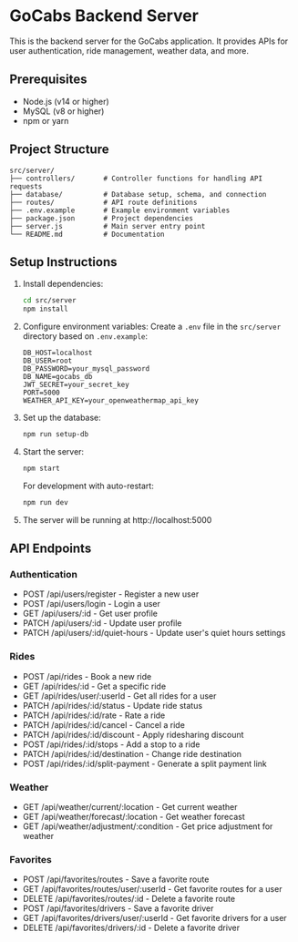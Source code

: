 
# GoCabs Backend Server

This is the backend server for the GoCabs application. It provides APIs for user authentication, ride management, weather data, and more.

## Prerequisites

- Node.js (v14 or higher)
- MySQL (v8 or higher)
- npm or yarn

## Project Structure

```
src/server/
├── controllers/       # Controller functions for handling API requests
├── database/          # Database setup, schema, and connection
├── routes/            # API route definitions
├── .env.example       # Example environment variables
├── package.json       # Project dependencies
├── server.js          # Main server entry point
└── README.md          # Documentation
```

## Setup Instructions

1. Install dependencies:
   ```bash
   cd src/server
   npm install
   ```

2. Configure environment variables:
   Create a `.env` file in the `src/server` directory based on `.env.example`:
   ```
   DB_HOST=localhost
   DB_USER=root
   DB_PASSWORD=your_mysql_password
   DB_NAME=gocabs_db
   JWT_SECRET=your_secret_key
   PORT=5000
   WEATHER_API_KEY=your_openweathermap_api_key
   ```

3. Set up the database:
   ```bash
   npm run setup-db
   ```

4. Start the server:
   ```bash
   npm start
   ```

   For development with auto-restart:
   ```bash
   npm run dev
   ```

5. The server will be running at http://localhost:5000

## API Endpoints

### Authentication
- POST /api/users/register - Register a new user
- POST /api/users/login - Login a user
- GET /api/users/:id - Get user profile
- PATCH /api/users/:id - Update user profile
- PATCH /api/users/:id/quiet-hours - Update user's quiet hours settings

### Rides
- POST /api/rides - Book a new ride
- GET /api/rides/:id - Get a specific ride
- GET /api/rides/user/:userId - Get all rides for a user
- PATCH /api/rides/:id/status - Update ride status
- PATCH /api/rides/:id/rate - Rate a ride
- PATCH /api/rides/:id/cancel - Cancel a ride
- PATCH /api/rides/:id/discount - Apply ridesharing discount
- POST /api/rides/:id/stops - Add a stop to a ride
- PATCH /api/rides/:id/destination - Change ride destination
- POST /api/rides/:id/split-payment - Generate a split payment link

### Weather
- GET /api/weather/current/:location - Get current weather
- GET /api/weather/forecast/:location - Get weather forecast
- GET /api/weather/adjustment/:condition - Get price adjustment for weather

### Favorites
- POST /api/favorites/routes - Save a favorite route
- GET /api/favorites/routes/user/:userId - Get favorite routes for a user
- DELETE /api/favorites/routes/:id - Delete a favorite route
- POST /api/favorites/drivers - Save a favorite driver
- GET /api/favorites/drivers/user/:userId - Get favorite drivers for a user
- DELETE /api/favorites/drivers/:id - Delete a favorite driver
